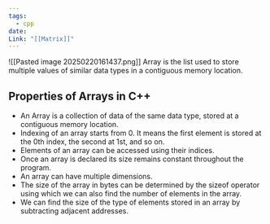 ```yaml
---
tags:
  - cpp
date: 
Link: "[[Matrix]]"
---
```

![[Pasted image 20250220161437.png]]
Array is the list used to store multiple values of similar data types in a contiguous memory location.
## Properties of Arrays in C++

- An Array is a collection of data of the same data type, stored at a contiguous memory location.
- Indexing of an array starts from 0. It means the first element is stored at the 0th index, the second at 1st, and so on.
- Elements of an array can be accessed using their indices.
- Once an array is declared its size remains constant throughout the program.
- An array can have multiple dimensions.
- The size of the array in bytes can be determined by the sizeof operator using which we can also find the number of elements in the array.
- We can find the size of the type of elements stored in an array by subtracting adjacent addresses.